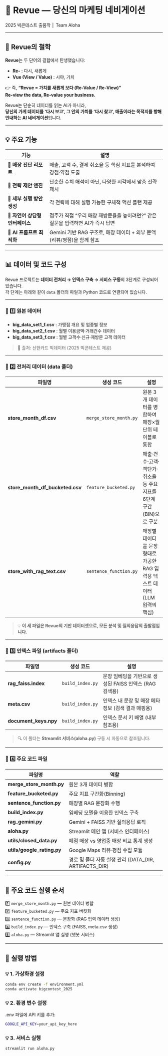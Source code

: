 # 🚦 **Revue — 당신의 마케팅 네비게이션**
2025 빅콘테스트 출품작 │ Team Aloha  

---

## 🧭 Revue의 철학

**Revue**는 두 단어의 결합에서 탄생했습니다:

- **Re-** : 다시, 새롭게  
- **Vue (View / Value)** : 시야, 가치  

👉 즉, **“Revue = 가치를 새롭게 보다 (Re-Value / Re-View)”**  
**Re-view the data, Re-value your business.**

Revue는 단순히 데이터를 읽는 AI가 아니라,  
**당신의 가게 데이터를 ‘다시 보고’, 그 안의 가치를 ‘다시 찾고’, 매출이라는 목적지를 향해 안내하는 AI 네비게이션**입니다.  

---

## 💡 주요 기능

| 기능 | 설명 |
|------|------|
| 🎯 **매장 진단 리포트** | 매출, 고객 수, 결제 취소율 등 핵심 지표를 분석하여 강점·약점 도출 |
| 🧭 **전략 제안 엔진** | 단순한 수치 해석이 아닌, 다양한 시각에서 맞춤 전략 제시 |
| 🧩 **세부 실행 방안 생성** | 각 전략에 대해 실행 가능한 구체적 액션 플랜 제공 |
| 💬 **자연어 상담형 인터페이스** | 점주가 직접 “우리 매장 재방문율을 높이려면?” 같은 질문을 입력하면 AI가 즉시 답변 |
| 🧠 **AI 프롬프트 최적화** | Gemini 기반 RAG 구조로, 매장 데이터 + 외부 문맥(리뷰/평점)을 함께 참조 |

---

## 📊 데이터 및 코드 구성

Revue 프로젝트는 **데이터 전처리 → 인덱스 구축 → 서비스 구동**의 3단계로 구성되어 있습니다.  
각 단계는 아래와 같이 `data` 폴더의 파일과 Python 코드로 연결되어 있습니다.  

---

### 📁 1️⃣ 원본 데이터
- **big_data_set1_f.csv** : 가맹점 개요 및 업종별 정보  
- **big_data_set2_f.csv** : 월별 이용금액·거래건수 데이터  
- **big_data_set3_f.csv** : 월별 고객수·신규·재방문 고객 데이터  

> 📍 출처: 신한카드 빅데이터 (2025 빅콘테스트 제공)

---

### 🧹 2️⃣ 전처리 데이터 (data 폴더)
| 파일명 | 생성 코드 | 설명 |
|--------|-------------|------|
| **store_month_df.csv** | `merge_store_month.py` | 원본 3개 데이터를 병합하여 매장×월 단위 테이블로 통합 |
| **store_month_df_bucketed.csv** | `feature_bucketed.py` | 매출·건수·고객·객단가·취소율 등 주요 지표를 6단계 구간(BIN)으로 구분 |
| **store_with_rag_text.csv** | `sentence_function.py` | 매장별 데이터를 문장 형태로 가공한 RAG 입력용 텍스트 데이터 (LLM 입력의 핵심) |

> 💡 **이 세 파일은 Revue의 기반 데이터셋으로, 모든 분석 및 질의응답의 출발점입니다.**

---

### 🧠 3️⃣ 인덱스 파일 (artifacts 폴더)
| 파일명 | 생성 코드 | 설명 |
|--------|-------------|------|
| **rag_faiss.index** | `build_index.py` | 문장 임베딩을 기반으로 생성된 FAISS 인덱스 (RAG 검색용) |
| **meta.csv** | `build_index.py` | 인덱스 내 문장 및 매장 메타정보 (검색 결과 매핑용) |
| **document_keys.npy** | `build_index.py` | 인덱스 문서 키 배열 (내부 참조용) |

> 🔍 이 폴더는 **Streamlit 서비스(aloha.py)** 구동 시 자동으로 참조됩니다.

---

### 🤖 4️⃣ 주요 코드 파일
| 파일명 | 역할 |
|--------|------|
| **merge_store_month.py** | 원본 3개 데이터 병합 |
| **feature_bucketed.py** | 주요 지표 구간화(Binning) |
| **sentence_function.py** | 매장별 RAG 문장화 수행 |
| **build_index.py** | 임베딩 모델을 이용한 인덱스 구축 |
| **rag_gemini.py** | Gemini + FAISS 기반 질의응답 로직 |
| **aloha.py** | Streamlit 메인 앱 (서비스 인터페이스) |
| **utils/closed_data.py** | 폐점 매장 vs 영업중 매장 비교 통계 생성 |
| **utils/google_rating.py** | Google Maps 리뷰·평점 수집 모듈 |
| **config.py** | 경로 및 폴더 자동 설정 관리 (DATA_DIR, ARTIFACTS_DIR) |

---

## 🤖 주요 코드 실행 순서
1️⃣ `merge_store_month.py` — 원본 데이터 병합  
2️⃣ `feature_bucketed.py` — 주요 지표 버킷화  
3️⃣ `sentence_function.py` — 문장화 (RAG 입력 데이터 생성)  
4️⃣ `build_index.py` — 인덱스 구축 (FAISS, meta.csv 생성)  
5️⃣ `aloha.py` — Streamlit 앱 실행 (챗봇 서비스)

---

## 🚀 실행 방법

### 💡 1. 가상화경 설정
```bash
conda env create -f environment.yml
conda activate bigcontest_2025
```

### 💡 2. 환경 변수 설정

.env 파일에 API 키를 추가:
```bash
GOOGLE_API_KEY=your_api_key_here
```

### 💡 3. 서비스 실행
```bash
streamlit run aloha.py
```

